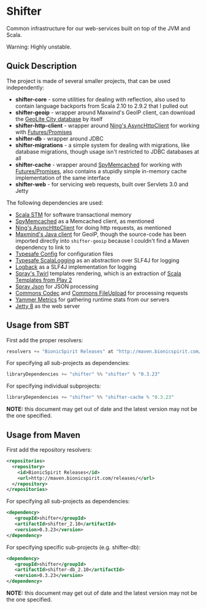 # Shifter


Common infrastructure for our web-services built on top of the JVM and
Scala.

Warning: Highly unstable.

## Quick Description

The project is made of several smaller projects, that can be used independently:

* **shifter-core** - some utilities for dealing with reflection, also
  used to contain language backports from Scala 2.10 to 2.9.2 that I
  pulled out  
* **shifter-geoip** - wrapper around Maxwind's GeoIP client, can
  download the
  [GeoLite City database](http://dev.maxmind.com/geoip/geolite) by
  itself  
* **shifter-http-client** - wrapper around
  [Ning's AsyncHttpClient](https://github.com/AsyncHttpClient/async-http-client)
  for working with
  [Futures/Promises](http://docs.scala-lang.org/sips/pending/futures-promises.html)
* **shifter-db** - wrapper around JDBC
* **shifter-migrations** - a simple system for dealing with
  migrations, like database migrations, though usage isn't
  restricted to JDBC databases at all
* **shifter-cache** - wrapper around
  [SpyMemcached](http://code.google.com/p/spymemcached/) for working
  with
  [Futures/Promises](http://docs.scala-lang.org/sips/pending/futures-promises.html),
  also contains a stupidly simple in-memory cache implementation of
  the same interface  
* **shifter-web** - for servicing web requests, built over Servlets 3.0 and Jetty

The following dependencies are used:

* [Scala STM](http://nbronson.github.com/scala-stm/) for software transactional memory 
* [SpyMemcached](http://code.google.com/p/spymemcached/) as a Memcached client, as mentioned
* [Ning's AsyncHttpClient](https://github.com/AsyncHttpClient/async-http-client) for doing http requests, as mentioned
* [Maxmind's Java client](https://github.com/maxmind/geoip-api-java)
  for GeoIP, though the source-code has been imported directly into
  `shifter-geoip` because I couldn't find a Maven dependency to link to
* [Typesafe Config](https://github.com/typesafehub/config) for configuration files
* [Typesafe ScalaLogging](https://github.com/typesafehub/scalalogging) as an abstraction over SLF4J for logging
* [Logback](logback.qos.ch) as a SLF4J implementation for logging
* [Spray's Twirl](https://github.com/spray/twirl) templates rendering,
  which is an extraction of
  [Scala Templates from Play 2](http://www.playframework.org/documentation/2.0/ScalaTemplates)
* [Spray Json](https://github.com/spray/spray-json) for JSON processing
* [Commons Codec](http://commons.apache.org/proper/commons-codec/) and
  [Commons FileUpload](http://commons.apache.org/proper/commons-fileupload/)
  for processing requests
* [Yammer Metrics](http://metrics.codahale.com/) for gathering runtime stats from our servers
* [Jetty 8](http://jetty.codehaus.org/jetty/) as the web server

## Usage from SBT

First add the proper resolvers:

```scala
resolvers += "BionicSpirit Releases" at "http://maven.bionicspirit.com/"
```

For specifying all sub-projects as dependencies:

```scala
libraryDependencies += "shifter" %% "shifter" % "0.3.23"
```

For specifying individual subprojects:

```scala
libraryDependencies += "shifter" %% "shifter-cache % "0.3.23"
```

**NOTE:** this document may get out of date and the latest version may not
be the one specified.

## Usage from Maven

First add the repository resolvers:

```xml
<repositories>
  <repository>
    <id>BionicSpirit Releases</id>
    <url>http://maven.bionicspirit.com/releases/</url>
  </repository>
</repositories>
```

For specifying all sub-projects as dependencies:

```xml
<dependency>
   <groupId>shifter</groupId>
   <artifactId>shifter_2.10</artifactId>
   <version>0.3.23</version>
</dependency>
```

For specifying specific sub-projects (e.g. shifter-db):

```xml
<dependency>
   <groupId>shifter</groupId>
   <artifactId>shifter-db_2.10</artifactId>
   <version>0.3.23</version>
</dependency>
```

**NOTE:** this document may get out of date and the latest version may not
be the one specified.
